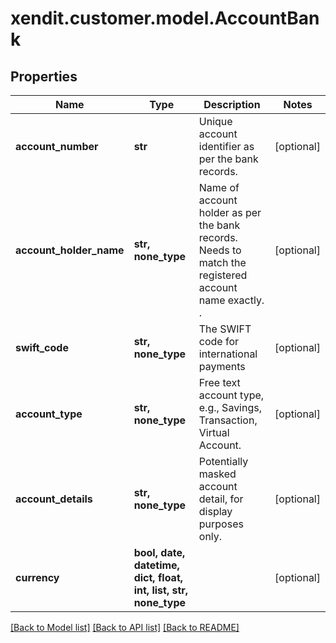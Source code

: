 # xendit.customer.model.AccountBank


## Properties
| Name | Type | Description | Notes |
| ------------ | ------------- | ------------- | ------------- |
| **account_number** | **str** | Unique account identifier as per the bank records. | [optional]  |
| **account_holder_name** | **str, none_type** | Name of account holder as per the bank records. Needs to match the registered account name exactly. . | [optional]  |
| **swift_code** | **str, none_type** | The SWIFT code for international payments | [optional]  |
| **account_type** | **str, none_type** | Free text account type, e.g., Savings, Transaction, Virtual Account. | [optional]  |
| **account_details** | **str, none_type** | Potentially masked account detail, for display purposes only. | [optional]  |
| **currency** | **bool, date, datetime, dict, float, int, list, str, none_type** |  | [optional]  |


[[Back to Model list]](../README.md#documentation-for-models) [[Back to API list]](../README.md#documentation-for-api-endpoints) [[Back to README]](../README.md)



